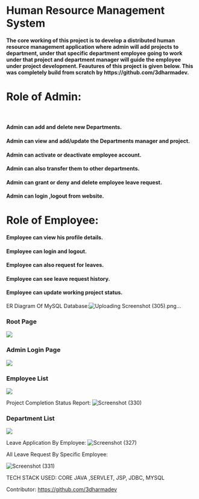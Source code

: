 # Human Resource Management System
<h4>The core working of this project is to develop a
   distributed  human resource management application where  admin will add projects to department,
   under that specific department employee going to work under that project and department manager will guide the employee under project development. Feautures of this project is given below. This was completely build from scratch by https://github.com/3dharmadev.</h4>


<h1>Role of Admin:</h1> <br>
<h4>Admin can add and delete new Departments.</h4>
<h4>Admin can view and add/update the Departments manager and project.</h4>
<h4>Admin can activate or deactivate employee account.</h4>
<h4>Admin can also transfer them to other departments.</h4>
<h4>Admin can grant or deny and delete employee leave request.</h4>
<h4>Admin can login ,logout from website.</h4>

<h1> Role of Employee:</h1> 
<h4> Employee can view his profile details.</h4> 
<h4>Employee can login and logout. </h4>
<h4>Employee can also request for leaves. </h4>
<h4>Employee can see leave request history. </h4>
<h4>Employee can update working project status. </h4>

ER Diagram Of MySQL Database:![Uploading Screenshot (305).png…]()




<h3>Root Page</h3>

<img src="https://user-images.githubusercontent.com/69399810/215176739-ebe7942e-b949-45bb-9af5-5474ea1cf503.png"/>

<h3>Admin Login Page</h3>
<img src="https://user-images.githubusercontent.com/69399810/215173006-87684555-ae58-4b34-89a2-0171d7218eca.png"/>


<h3>Employee List</h3>
<img src="https://user-images.githubusercontent.com/69399810/215175168-6b081382-ea20-4b10-a24a-53fbf7654139.png"/>

Project Completion Status Report:
![Screenshot (330)](https://user-images.githubusercontent.com/69399810/215177540-28e3e479-a8c8-46f0-bbbd-39a725ffd9ee.png)



<h3>Department List</h3>
<img src="https://user-images.githubusercontent.com/69399810/215175874-528eb8a8-3fd0-47ef-8d31-bf9371690ae4.png"/>

 Leave Application By Employee:
![Screenshot (327)](https://user-images.githubusercontent.com/69399810/215177269-765c43c2-8089-4336-8b4c-c7dc98697412.png)


All Leave Request By Specific Employee:

![Screenshot (331)](https://user-images.githubusercontent.com/69399810/215178878-7a7a12a7-14e3-496f-9830-3b169ca1626f.png)



TECH STACK USED: CORE JAVA ,SERVLET, JSP, JDBC, MYSQL

Contributor: https://github.com/3dharmadev



